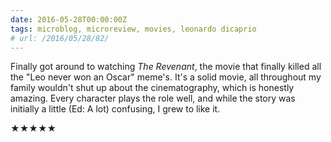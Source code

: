 ```yaml
---
date: 2016-05-28T00:00:00Z
tags: microblog, microreview, movies, leonardo dicaprio
# url: /2016/05/28/82/
---
```


Finally got around to watching *The Revenant*, the movie that finally killed all the "Leo never won an Oscar" meme's. It's a solid movie, all throughout my family wouldn't shut up about the cinematography, which is honestly amazing. Every character plays the role well, and while the story was initially a little (Ed: A lot) confusing, I grew to like it.

★★★★★